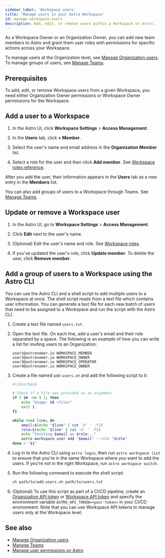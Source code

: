 ```yaml
---
sidebar_label: 'Workspace users'
title: 'Manage users in your Astro Workspace'
id: manage-workspace-users
description: Add, edit, or remove users within a Workspace on Astro.
---
```


As a Workspace Owner or an Organization Owner, you can add new team members to Astro and grant them user roles with permissions for specific actions across your Workspace.

To manage users at the Organization level, see [Manage Organization users](manage-organization-users.md). To manage groups of users, see [Manage Teams](manage-teams.md).

## Prerequisites

To add, edit, or remove Workspace users from a given Workspace, you need either Organization Owner permissions or Workspace Owner permissions for the Workspace.

## Add a user to a Workspace

1. In the Astro UI, click **Workspace Settings** > **Access Management**.

2. In the **Users** tab, click **+ Member**.

3. Select the user's name and email address in the **Organization Member** list.

4. Select a role for the user and then click **Add member**. See [Workspace roles reference](user-permissions.md#workspace-roles).

After you add the user, their information appears in the **Users** tab as a new entry in the **Members** list.

You can also add groups of users to a Workspace through Teams. See [Manage Teams](manage-teams.md).

## Update or remove a Workspace user

1. In the Astro UI, go to **Workspace Settings** > **Access Management**.

2. Click **Edit** next to the user's name.

3. (Optional) Edit the user's name and role. See [Workspace roles](user-permissions.md).

4. If you've updated the user's role, click **Update member**. To delete the user, click **Remove member**.

## Add a group of users to a Workspace using the Astro CLI

You can use the Astro CLI and a shell script to add multiple users to a Workspace at once. The shell script reads from a text file which contains user information. You can generate a text file for each new batch of users that need to be assigned to a Workspace and run the script with the Astro CLI.

1. Create a text file named `users.txt`.
2. Open the text file. On each line, add a user's email and their role separated by a space. The following is an example of how you can write a list for inviting users to an Organization:

    ```text
    user1@astronomer.io WORKSPACE_MEMBER
    user2@astronomer.io WORKSPACE_OWNER
    user3@astronomer.io WORKSPACE_OPERATOR
    user4@astronomer.io WORKSPACE_OWNER
    ```

3. Create a file named `add-users.sh` and add the following script to it:

    ```bash
    #!/bin/bash

    # Check if a file was provided as an argument
    if [ $# -ne 1 ]; then
        echo "Usage: $0 <file>"
        exit 1
    fi

    while read line; do
        email=$(echo "$line" | cut -d' ' -f1)
        role=$(echo "$line" | cut -d' ' -f2)
        echo "Inviting $email as $role..."
        astro workspace user add "$email" --role "$role"
    done < "$1"
    ```

4. Log in to the Astro CLI using `astro login`, then run `astro workspace list` to ensure that you're in the same Workspace where you want to add the users. If you're not in the right Workspace, run `astro workspace switch`.
5. Run the following command to execute the shell script:

    ```sh
    sh path/to/add-users.sh path/to/users.txt
    ```

6. (Optional) To use this script as part of a CI/CD pipeline, create an [Organization API token](organization-api-tokens.md) or [Workspace API token](workspace-api-tokens.md) and specify the environment variable `ASTRO_API_TOKEN=<your-token>` in your CI/CD environment. Note that you can use Workspace API tokens to manage users only at the Workspace level.

## See also

- [Manage Organization users](manage-organization-users.md)
- [Manage Teams](manage-teams.md)
- [Manage user permissions on Astro](user-permissions.md)
